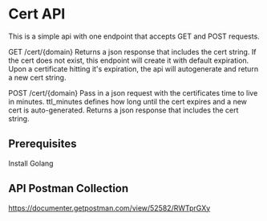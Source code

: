 # Cert API

This is a simple api with one endpoint that accepts GET and POST requests.

GET /cert/{domain}
Returns a json response that includes the cert string. If the cert does not exist, this endpoint will create it with default expiration.
Upon a certificate hitting it's expiration, the api will autogenerate and return a new cert string.

POST /cert/{domain}
Pass in a json request with the certificates time to live in minutes. ttl_minutes defines how long until the cert expires and a new cert is auto-generated.
Returns a json response that includes the cert string.

## Prerequisites

Install Golang


## API Postman Collection
https://documenter.getpostman.com/view/52582/RWTprGXy
